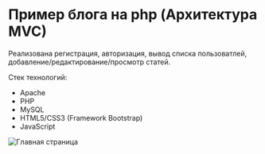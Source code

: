 # Пример блога на php (Архитектура MVC)
Реализована регистрация, авторизация, вывод списка пользоватлей, добавление/редактирование/просмотр статей.

Стек технологий:
* Apache
* PHP
* MySQL
* HTML5/CSS3 (Framework Bootstrap)
* JavaScript

![Главная страница](https://i.ibb.co/KjPNfTT/2.jpg)
